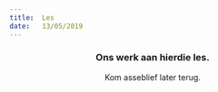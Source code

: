 ```yaml
---
title:  Les
date:   13/05/2019
---
```


### <center>Ons werk aan hierdie les.</center>
<center>Kom asseblief later terug.</center>